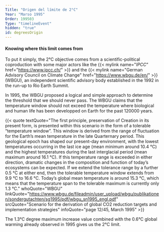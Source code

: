 ```yaml
---
Title: "Origen del límite de 2°C"
Year: "Marso 1995"
Order: 199503
Type: "timelineEvent"
hidden: "true"
id: degreesOrigin
---
```


#### Knowing where this limit comes from

To put it simply, the 2°C objective comes from a scientific-political coproduction with some major actors like the {{< mylink name="_IPCC_" href="https://www.ipcc.ch/" >}} and the {{< mylink name="German Advisory Council on Climate Change" href="https://www.wbgu.de/en/" >}} (WBGU), an independent scientific advisory body established in the 1992 in the run-up to Rio Earth Summit.

In 1995, the WBGU proposed a logical and simple approach to determine the threshold that we should never pass. The WBGU claims that the temperature window should not exceed the temperature where biological and human life has been developped on Earth for the past 120000 years.

{{< quote textQuote="The first principle, preservation of Creation in its present form, is presented within this scenario in the form of a tolerable “temperature window”. This window is derived from the range of fluctuation for the Earth’s mean temperature in the late Quarternary period. This geological epoch has shaped our present-day environment, with the lowest temperatures occurring in the last ice age (mean minimum around 10.4 °C) and the highest temperatures during the last interglacial period (mean maximum around 16.1 °C). If this temperature range is exceeded in either direction, dramatic changes in the composition and function of today’s ecosystems can be expected. If we extend the tolerance range by a further 0.5 °C at either end, then the tolerable temperature window extends from 9.9 °C to 16.6 °C. Today’s global mean temperature is around 15.3 °C, which means that the temperature span to the tolerable maximum is currently only 1.3 °C." whoQuote="WBGU" linkQuote="https://www.wbgu.de/fileadmin/user_upload/wbgu/publikationen/sondergutachten/sg1995/pdf/wbgu_sn1995_engl.pdf" srcQuote="Scenario for the derivation of global CO2 reduction targets and implementation strategies" infoQuote="page 12/45, March 1995" >}}

The 1.3°C degree maximum increase value combined with the 0.6°C global warming already observed in 1995 gives us the 2°C limit.